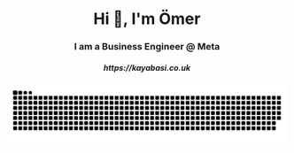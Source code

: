 <h1 align="center">Hi 👋, I'm Ömer</h1>
<h3 align="center">I am a Business Engineer @ Meta</h3>
<h5 align="center">https://kayabasi.co.uk</h5>


<picture align="center">
  <source media="(prefers-color-scheme: dark)" srcset="https://raw.githubusercontent.com/amedumer/amedumer/output/github-contribution-grid-snake-dark.svg">
  <source media="(prefers-color-scheme: light)" srcset="https://raw.githubusercontent.com/amedumer/amedumer/output/github-contribution-grid-snake.svg">
  <img alt="github contribution grid snake animation" src="https://raw.githubusercontent.com/platane/platane/output/github-contribution-grid-snake.svg">
</picture>
